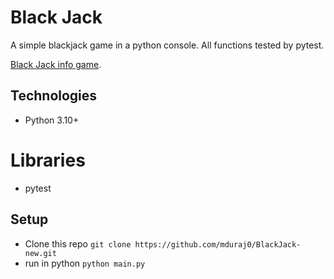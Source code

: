 # Black Jack

A simple blackjack game in a python console. All functions tested by pytest. 

[Black Jack info game](https://en.wikipedia.org/wiki/Blackjack).

## Technologies
* Python 3.10+

# Libraries
* pytest

## Setup
* Clone this repo `git clone https://github.com/mduraj0/BlackJack-new.git`
* run in python `python main.py`

